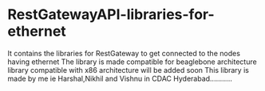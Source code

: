 # RestGatewayAPI-libraries-for-ethernet
It contains the libraries for RestGateway to get connected to the nodes having ethernet
The library is made compatible for beaglebone architecture
library compatible with x86 architecture will be added soon
This library is made by me ie Harshal,Nikhil and Vishnu in CDAC Hyderabad...........
